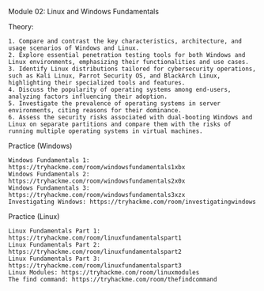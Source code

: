 Module 02: Linux and Windows Fundamentals

Theory:

    1. Compare and contrast the key characteristics, architecture, and usage scenarios of Windows and Linux.
    2. Explore essential penetration testing tools for both Windows and Linux environments, emphasizing their functionalities and use cases.
    3. Identify Linux distributions tailored for cybersecurity operations, such as Kali Linux, Parrot Security OS, and BlackArch Linux, highlighting their specialized tools and features.
    4. Discuss the popularity of operating systems among end-users, analyzing factors influencing their adoption.
    5. Investigate the prevalence of operating systems in server environments, citing reasons for their dominance.
    6. Assess the security risks associated with dual-booting Windows and Linux on separate partitions and compare them with the risks of running multiple operating systems in virtual machines.

Practice (Windows)

    Windows Fundamentals 1: https://tryhackme.com/room/windowsfundamentals1xbx
    Windows Fundamentals 2: https://tryhackme.com/room/windowsfundamentals2x0x
    Windows Fundamentals 3: https://tryhackme.com/room/windowsfundamentals3xzx
    Investigating Windows: https://tryhackme.com/room/investigatingwindows

Practice (Linux)

    Linux Fundamentals Part 1: https://tryhackme.com/room/linuxfundamentalspart1
    Linux Fundamentals Part 2: https://tryhackme.com/room/linuxfundamentalspart2
    Linux Fundamentals Part 3: https://tryhackme.com/room/linuxfundamentalspart3
    Linux Modules: https://tryhackme.com/room/linuxmodules
    The find command: https://tryhackme.com/room/thefindcommand

  

